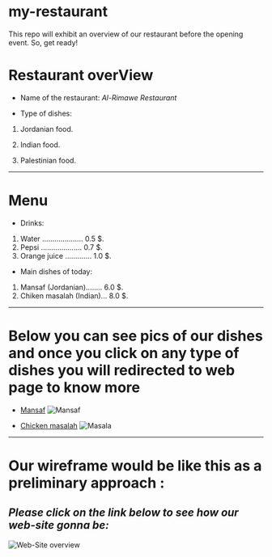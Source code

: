 # my-restaurant
This repo will exhibit an overview of our restaurant before the opening event. So, get ready!

# Restaurant overView 

- Name of the restaurant: *Al-Rimawe Restaurant*

- Type of dishes:

1. Jordanian food.

2. Indian food.

3. Palestinian food.

---

# Menu

* Drinks: 
1. Water .................... 0.5 $.     
2. Pepsi .................... 0.7 $.
3. Orange juice ............. 1.0 $.

* Main dishes of today: 
1. Mansaf (Jordanian)........ 6.0 $.
2. Chiken masalah (Indian)... 8.0 $.
---
# Below you can see pics of our dishes and once you click on any type of dishes you will redirected to web page to know more
- [Mansaf](https://en.wikipedia.org/wiki/Mansaf) ![Mansaf](https://1.bp.blogspot.com/-Hpl0hnzq3Ag/WzCrhqTTZJI/AAAAAAAAK6Q/7_yYs-pxhYA4muoa3IRBBcwtRU6zp4M1QCEwYBhgL/s1600-rw/Mansaf_02.jpg)

- [Chicken masalah](https://cafedelites.com/chicken-tikka-masala/) 
![Masala](https://littlesunnykitchen.com/wp-content/uploads/Chicke-tikka-masala-2-7.jpg)

---

# Our wireframe would be like this as a preliminary approach :
*Please click on the link below to see how our web-site gonna be:*
-
![Web-Site overview](https://user-images.githubusercontent.com/61578441/176430163-1a16ffdd-b9be-49ec-a116-3ff0157d507e.jpg)
